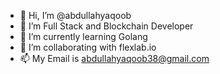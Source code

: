 - 👋 Hi, I’m @abdullahyaqoob
- 👀 I’m Full Stack and Blockchain Developer
- 🌱 I’m currently learning Golang
- 💞️ I’m collaborating with flexlab.io
- 📫 My Email is abdullahyaqoob38@gmail.com

<!---
abdullahyaqoob/abdullahyaqoob is a ✨ special ✨ repository because its `README.md` (this file) appears on your GitHub profile.
You can click the Preview link to take a look at your changes.
--->

